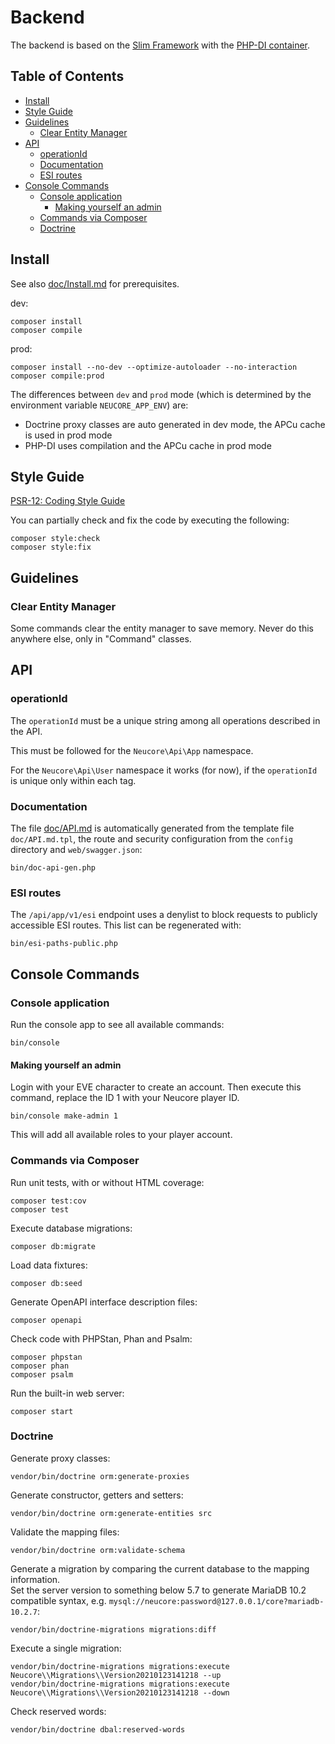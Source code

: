 # Backend

The backend is based on the [Slim Framework](https://www.slimframework.com)
with the [PHP-DI container](http://php-di.org/).

## Table of Contents

<!-- toc -->

- [Install](#install)
- [Style Guide](#style-guide)
- [Guidelines](#guidelines)
  * [Clear Entity Manager](#clear-entity-manager)
- [API](#api)
  * [operationId](#operationid)
  * [Documentation](#documentation)
  * [ESI routes](#esi-routes)
- [Console Commands](#console-commands)
  * [Console application](#console-application)
    + [Making yourself an admin](#making-yourself-an-admin)
  * [Commands via Composer](#commands-via-composer)
  * [Doctrine](#doctrine)

<!-- tocstop -->

## Install

See also [doc/Install.md](../doc/Install.md#server-requirements) for prerequisites.

dev:
```
composer install
composer compile
```

prod:
```
composer install --no-dev --optimize-autoloader --no-interaction
composer compile:prod
```

The differences between `dev` and `prod` mode (which is determined by the environment variable 
`NEUCORE_APP_ENV`) are:
- Doctrine proxy classes are auto generated in dev mode, the APCu cache is used in prod mode
- PHP-DI uses compilation and the APCu cache in prod mode

## Style Guide

[PSR-12: Coding Style Guide](https://www.php-fig.org/psr/psr-12/)

You can partially check and fix the code by executing the following:
```
composer style:check
composer style:fix
```

## Guidelines

### Clear Entity Manager

Some commands clear the entity manager to save memory. Never do this anywhere else, only
in "Command" classes.

## API

### operationId

The `operationId` must be a unique string among all operations described in the API.

This must be followed for the `Neucore\Api\App` namespace.

For the `Neucore\Api\User` namespace it works (for now), if the `operationId` is
unique only within each tag.

### Documentation

The file [doc/API.md](../doc/API.md) is automatically generated from the template file `doc/API.md.tpl`, 
the route and security configuration from the `config` directory and `web/swagger.json`:
```
bin/doc-api-gen.php
```

### ESI routes

The `/api/app/v1/esi` endpoint uses a denylist to block requests to publicly accessible ESI routes. 
This list can be regenerated with:

```
bin/esi-paths-public.php
```

## Console Commands

### Console application

Run the console app to see all available commands:

```
bin/console
```

#### Making yourself an admin

Login with your EVE character to create an account. Then execute this command,
replace the ID 1 with your Neucore player ID.

```
bin/console make-admin 1
```

This will add all available roles to your player account.

### Commands via Composer

Run unit tests, with or without HTML coverage:
```
composer test:cov
composer test
```

Execute database migrations:
```
composer db:migrate
```

Load data fixtures:
```
composer db:seed
```

Generate OpenAPI interface description files:
```
composer openapi
```

Check code with PHPStan, Phan and Psalm:
```
composer phpstan
composer phan
composer psalm
```

Run the built-in web server:
```
composer start
```

### Doctrine

Generate proxy classes:
```
vendor/bin/doctrine orm:generate-proxies
```

Generate constructor, getters and setters:
```
vendor/bin/doctrine orm:generate-entities src
```

Validate the mapping files:
```
vendor/bin/doctrine orm:validate-schema
```

Generate a migration by comparing the current database to the mapping information.  
Set the server version to something below 5.7 to generate MariaDB 10.2 compatible syntax, e.g. 
`mysql://neucore:password@127.0.0.1/core?mariadb-10.2.7`:
```
vendor/bin/doctrine-migrations migrations:diff
```

Execute a single migration:
```
vendor/bin/doctrine-migrations migrations:execute Neucore\\Migrations\\Version20210123141218 --up
vendor/bin/doctrine-migrations migrations:execute Neucore\\Migrations\\Version20210123141218 --down
```

Check reserved words:
```
vendor/bin/doctrine dbal:reserved-words
```
